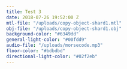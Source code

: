 ```yaml
---
title: Test 3
date: 2018-07-26 19:52:00 Z
mtl-file: "/uploads/copy-object-shard1.mtl"
obj-file: "/uploads/copy-object-shard1.obj"
background-color: "#6349dd"
general-light-color: "#00fdd9"
audio-file: "/uploads/morsecode.mp3"
floor-color: "#bdbdbd"
directional-light-color: "#02f2eb"
---
```


